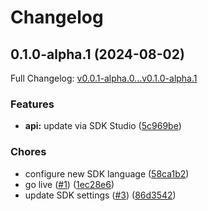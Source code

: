 # Changelog

## 0.1.0-alpha.1 (2024-08-02)

Full Changelog: [v0.0.1-alpha.0...v0.1.0-alpha.1](https://github.com/EndexAI/factset-fundamentals-api-python/compare/v0.0.1-alpha.0...v0.1.0-alpha.1)

### Features

* **api:** update via SDK Studio ([5c969be](https://github.com/EndexAI/factset-fundamentals-api-python/commit/5c969bee04b5efd3beea365190be474c9983fefd))


### Chores

* configure new SDK language ([58ca1b2](https://github.com/EndexAI/factset-fundamentals-api-python/commit/58ca1b224d16bd5afd502820aff06fc6fd02ad76))
* go live ([#1](https://github.com/EndexAI/factset-fundamentals-api-python/issues/1)) ([1ec28e6](https://github.com/EndexAI/factset-fundamentals-api-python/commit/1ec28e6a7b2eb0f0851b10b343944abfd88c9872))
* update SDK settings ([#3](https://github.com/EndexAI/factset-fundamentals-api-python/issues/3)) ([86d3542](https://github.com/EndexAI/factset-fundamentals-api-python/commit/86d35425e61bc56bc7683fa1c5737e743b6f84e8))
